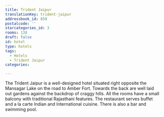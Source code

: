 ```yaml
---
title: Trident Jaipur
translationKey: trident-jaipur
addressbook_id: 850
postalcode: ''
starcategories_id: 3
rooms: 138
draft: false
id: hotel
type: hotels
tags:
  - Hotels
  - Trident Jaipur
categories:

---
```

The Trident Jaipur is a well-designed hotel situated right opposite the Mansagar Lake on the road to Amber Fort. Towards the back are well laid out gardens against the backdrop of craggy hills. All the rooms have a small balcony with traditional Rajasthani features. The restaurant serves buffet and a la carte Indian and International cuisine. There is also a bar and swimming pool.